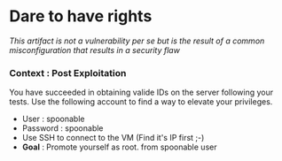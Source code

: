 # Dare to have rights 

*This artifact is not a vulnerability per se but is the result of a common misconfiguration that results in a security flaw* 

### Context : Post Exploitation

You have succeeded in obtaining valide IDs on the server following your tests. Use the following account to find a way to elevate your privileges. 

- User : spoonable
- Password : spoonable
- Use SSH to connect to the VM (Find it's IP first ;-) 
- **Goal** : Promote yourself as root. from spoonable user 
